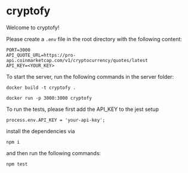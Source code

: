 # cryptofy

Welcome to cryptofy!

Please create a `.env` file in the root directory with the following content:

```
PORT=3000
API_QUOTE_URL=https://pro-api.coinmarketcap.com/v1/cryptocurrency/quotes/latest
API_KEY=<YOUR_KEY>
```

To start the server, run the following commands in the server folder:

```
docker build -t cryptofy .

docker run -p 3000:3000 cryptofy
```

To run the tests, please first add
the API_KEY to the jest setup

```
process.env.API_KEY = 'your-api-key';
```
install the dependencies via
    
```
npm i
```
and then run the following commands:

```
npm test
```